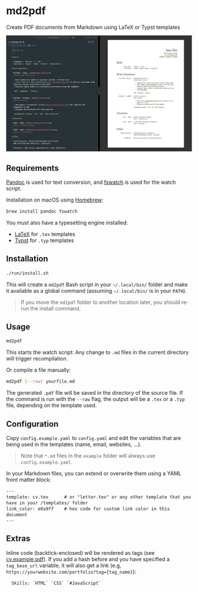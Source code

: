 # md2pdf

Create PDF documents from Markdown using LaTeX or Typst templates

![](screenshot.png)

## Requirements

[Pandoc](https://pandoc.org) is used for text conversion, and [fswatch](https://emcrisostomo.github.io/fswatch/) is used for the watch script.

Installation on macOS using [Homebrew](https://brew.sh):

```sh
brew install pandoc fswatch
```

You must also have a typesetting engine installed:

- [LaTeX](https://www.tug.org/texlive/) for `.tex` templates
- [Typst](https://github.com/typst/typst) for `.typ` templates

## Installation

```sh
./run/install.sh
```

This will create a `md2pdf` Bash script in your `~/.local/bin/` folder and make it available as a global command (assuming `~/.local/bin/` is in your `PATH`).

> If you move the `md2pdf` folder to another location later, you should re-run the install command.

## Usage

```sh
md2pdf
```

This starts the watch script: Any change to `.md` files in the current directory will trigger recompilation.

Or compile a file manually:

```sh
md2pdf [--raw] yourfile.md
```

The generated `.pdf` file will be saved in the directory of the source file. If the command is run with the `--raw` flag, the output will be a `.tex` or a `.typ` file, depending on the template used.

## Configuration

Copy `config.example.yaml` to `config.yaml` and edit the variables that are being used in the templates (name, email, websites, ...).

> Note that `*.md` files in the `example` folder will always use `config.example.yaml`.

In your Markdown files, you can extend or overwrite them using a YAML front matter block:

```
---
template: cv.tex      # or "letter.tex" or any other template that you have in your /templates/ folder
link_color: e8a9ff    # hex code for custom link color in this document
---
```

## Extras

Inline code (backtick-enclosed) will be rendered as tags (see [cv.example.pdf](out/cv.example.pdf)). If you add a hash before and you have specified a `tag_base_url` variable, it will also get a link (e.g, `https://yourwebsite.com/portfolio?tag={tag_name}`):

```
  Skills: `HTML` `CSS` `#JavaScript`
```
